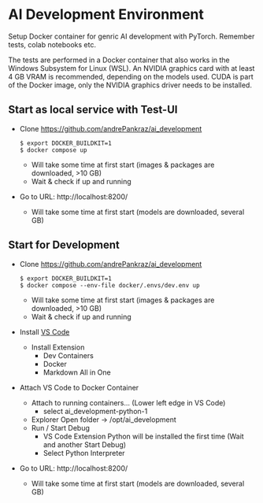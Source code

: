 <!---
This file was created by ]init[ AG 2022.
-->

# AI Development Environment

Setup Docker container for genric AI development with PyTorch. Remember tests, colab notebooks etc.

The tests are performed in a Docker container that also works in the Windows Subsystem for Linux (WSL).
An NVIDIA graphics card with at least 4 GB VRAM is recommended, depending on the models used.
CUDA is part of the Docker image, only the NVIDIA graphics driver needs to be installed.

## Start as local service with Test-UI

- Clone https://github.com/andrePankraz/ai_development

      $ export DOCKER_BUILDKIT=1
      $ docker compose up

  - Will take some time at first start (images & packages are downloaded, >10 GB)
  - Wait & check if up and running
- Go to URL: http://localhost:8200/
  - Will take some time at first start (models are downloaded, several GB)

## Start for Development

- Clone https://github.com/andrePankraz/ai_development

      $ export DOCKER_BUILDKIT=1
      $ docker compose --env-file docker/.envs/dev.env up

  - Will take some time at first start (images & packages are downloaded, >10 GB)
  - Wait & check if up and running
- Install [VS Code](https://code.visualstudio.com/)
  - Install Extension
    - Dev Containers
    - Docker
    - Markdown All in One
- Attach VS Code to Docker Container
  - Attach to running containers... (Lower left edge in VS Code)
    - select ai_development-python-1
  - Explorer Open folder -> /opt/ai_development
  - Run / Start Debug
    - VS Code Extension Python will be installed the first time (Wait and another Start Debug)
    - Select Python Interpreter
- Go to URL: http://localhost:8200/
  - Will take some time at first start (models are downloaded, several GB)
